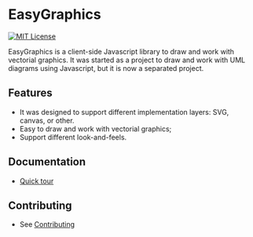 # EasyGraphics

[![MIT License][license-image]][license]

EasyGraphics is a client-side Javascript library to draw and work with vectorial graphics.
It was started as a project to draw and work with UML diagrams using Javascript, but it is now a separated project.

## Features
 * It was designed to support different implementation layers: SVG, canvas, or other.
 * Easy to draw and work with vectorial graphics;
 * Support different look-and-feels.
 
## Documentation
 * [Quick tour](https://github.com/leluque/easygraphics/blob/master/docs/quickTour.md)

## Contributing
 * See [Contributing](https://github.com/leluque/easygraphics/blob/master/docs/contributing.md)

[license-image]: http://img.shields.io/badge/license-MIT-blue.svg
[license]: LICENSE
